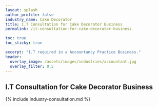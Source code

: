 ```yaml
---
layout: splash 
author_profile: false 
industry_name: Cake Decorator
title: I.T Consultation for Cake Decorator Business
permalink: /it-consultation-for-cake-decorator-business

toc: true
toc_sticky: true

excerpt: "I.T required in a Accountancy Practice Business."
header:
  overlay_image: /assets/images/industries/accountant.jpg
  overlay_filter: 0.5 
---
```


## I.T Consultation for Cake Decorator Business

{% include industry-consultation.md %}
